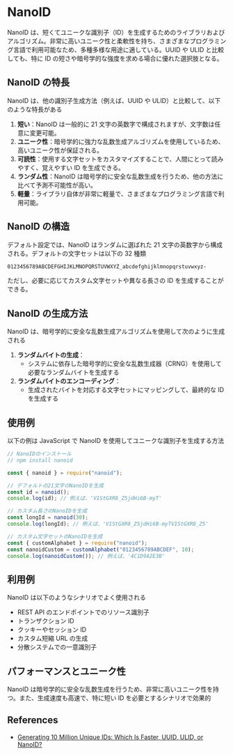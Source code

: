 # NanoID

NanoID は、短くてユニークな識別子（ID）を生成するためのライブラリおよびアルゴリズム。非常に高いユニーク性と柔軟性を持ち、さまざまなプログラミング言語で利用可能なため、多種多様な用途に適している。UUID や ULID と比較しても、特に ID の短さや暗号学的な強度を求める場合に優れた選択肢となる。

## NanoID の特長

NanoID は、他の識別子生成方法（例えば、UUID や ULID）と比較して、以下のような特長がある

1. **短い**：NanoID は一般的に 21 文字の英数字で構成されますが、文字数は任意に変更可能。
2. **ユニーク性**：暗号学的に強力な乱数生成アルゴリズムを使用しているため、高いユニーク性が保証される。
3. **可読性**：使用する文字セットをカスタマイズすることで、人間にとって読みやすく、覚えやすい ID を生成できる。
4. **ランダム性**：NanoID は暗号学的に安全な乱数生成を行うため、他の方法に比べて予測不可能性が高い。
5. **軽量**：ライブラリ自体が非常に軽量で、さまざまなプログラミング言語で利用可能。

## NanoID の構造

デフォルト設定では、NanoID はランダムに選ばれた 21 文字の英数字から構成される。デフォルトの文字セットは以下の 32 種類

```txt
0123456789ABCDEFGHIJKLMNOPQRSTUVWXYZ_abcdefghijklmnopqrstuvwxyz-
```

ただし、必要に応じてカスタム文字セットや異なる長さの ID を生成することができる。

## NanoID の生成方法

NanoID は、暗号学的に安全な乱数生成アルゴリズムを使用して次のように生成される

1. **ランダムバイトの生成**：
   - システムに依存した暗号学的に安全な乱数生成器（CRNG）を使用して必要なランダムバイトを生成する
2. **ランダムバイトのエンコーディング**：
   - 生成されたバイトを対応する文字セットにマッピングして、最終的な ID を生成する

## 使用例

以下の例は JavaScript で NanoID を使用してユニークな識別子を生成する方法

```js
// NanoIDのインストール
// npm install nanoid

const { nanoid } = require("nanoid");

// デフォルトの21文字のNanoIDを生成
const id = nanoid();
console.log(id); // 例えば、'V1StGXR8_Z5jdHi6B-myT'

// カスタム長さのNanoIDを生成
const longId = nanoid(30);
console.log(longId); // 例えば、'V1StGXR8_Z5jdHi6B-myTV1StGXR8_Z5'

// カスタム文字セットのNanoIDを生成
const { customAlphabet } = require("nanoid");
const nanoidCustom = customAlphabet("0123456789ABCDEF", 10);
console.log(nanoidCustom()); // 例えば、'4C1D9A2E3B'
```

## 利用例

NanoID は以下のようなシナリオでよく使用される

- REST API のエンドポイントでのリソース識別子
- トランザクション ID
- クッキーやセッション ID
- カスタム短縮 URL の生成
- 分散システムでの一意識別子

## パフォーマンスとユニーク性

NanoID は暗号学的に安全な乱数生成を行うため、非常に高いユニーク性を持つ。また、生成速度も高速で、特に短い ID を必要とするシナリオで効果的

## References

- [Generating 10 Million Unique IDs: Which Is Faster, UUID, ULID, or NanoID?](https://prabeshthapa.medium.com/optimizing-your-system-with-the-right-unique-id-uuid-ulid-or-nanoid-78bf8b7bf200)
